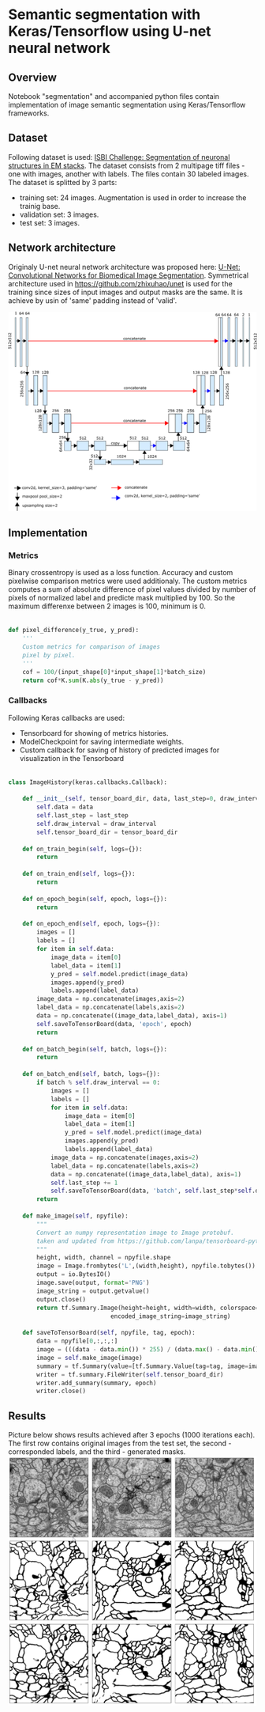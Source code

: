 # Semantic segmentation with Keras/Tensorflow using U-net neural network

## Overview
Notebook "segmentation" and accompanied python files contain implementation of image semantic segmentation using Keras/Tensorflow frameworks. 

## Dataset
Following dataset is used: [ISBI Challenge: Segmentation of neuronal structures in EM stacks](http://brainiac2.mit.edu/isbi_challenge/home). The dataset consists from 2 multipage tiff files - one with images, another with labels. The files contain 30 labeled images. The dataset is splitted by 3 parts:
- training set: 24 images. Augmentation is used in order to increase the trainig base.
- validation set: 3 images.
- test set: 3 images.

## Network architecture
Originaly U-net neural network architecture was proposed here: [U-Net: Convolutional Networks for Biomedical
Image Segmentation](https://arxiv.org/pdf/1505.04597.pdf). Symmetrical architecture used in https://github.com/zhixuhao/unet is used for the training since sizes of input images and output masks are the same. It is achieve by usin of 'same' padding instead of 'valid'.

![](unet.png)

## Implementation
### Metrics
Binary crossentropy is used as a loss function. Accuracy and custom pixelwise comparison metrics were used additionaly. The custom metrics computes a sum of absolute difference of pixel values divided by number of pixels of normalized label and predicte mask multiplied by 100. So the maximum differenxe between 2 images is 100, minimum is 0.

```python

def pixel_difference(y_true, y_pred):
    '''
    Custom metrics for comparison of images
    pixel by pixel. 
    '''
    cof = 100/(input_shape[0]*input_shape[1]*batch_size)
    return cof*K.sum(K.abs(y_true - y_pred))

```

### Callbacks
Following Keras callbacks are used:
- Tensorboard for showing of metrics histories.
- ModelCheckpoint for saving intermediate weights.
- Custom callback for saving of history of predicted images for visualization in the Tensorboard

```python

class ImageHistory(keras.callbacks.Callback):
    
    def __init__(self, tensor_board_dir, data, last_step=0, draw_interval=100):
        self.data = data
        self.last_step = last_step
        self.draw_interval = draw_interval
        self.tensor_board_dir = tensor_board_dir
        
    def on_train_begin(self, logs={}):
        return

    def on_train_end(self, logs={}):
        return

    def on_epoch_begin(self, epoch, logs={}):
        return

    def on_epoch_end(self, epoch, logs={}):
        images = []
        labels = []
        for item in self.data:
            image_data = item[0]
            label_data = item[1]
            y_pred = self.model.predict(image_data)
            images.append(y_pred)
            labels.append(label_data)
        image_data = np.concatenate(images,axis=2)
        label_data = np.concatenate(labels,axis=2)
        data = np.concatenate((image_data,label_data), axis=1)
        self.saveToTensorBoard(data, 'epoch', epoch)
        return

    def on_batch_begin(self, batch, logs={}):
        return

    def on_batch_end(self, batch, logs={}):
        if batch % self.draw_interval == 0:
            images = []
            labels = []
            for item in self.data:
                image_data = item[0]
                label_data = item[1]
                y_pred = self.model.predict(image_data)
                images.append(y_pred)
                labels.append(label_data)
            image_data = np.concatenate(images,axis=2)
            label_data = np.concatenate(labels,axis=2)
            data = np.concatenate((image_data,label_data), axis=1)
            self.last_step += 1
            self.saveToTensorBoard(data, 'batch', self.last_step*self.draw_interval)
        return
    
    def make_image(self, npyfile):
        """
        Convert an numpy representation image to Image protobuf.
        taken and updated from https://github.com/lanpa/tensorboard-pytorch/
        """
        height, width, channel = npyfile.shape
        image = Image.frombytes('L',(width,height), npyfile.tobytes())
        output = io.BytesIO()
        image.save(output, format='PNG')
        image_string = output.getvalue()
        output.close()
        return tf.Summary.Image(height=height, width=width, colorspace=channel,
                             encoded_image_string=image_string)
    
    def saveToTensorBoard(self, npyfile, tag, epoch):
        data = npyfile[0,:,:,:]
        image = (((data - data.min()) * 255) / (data.max() - data.min())).astype(np.uint8)
        image = self.make_image(image)
        summary = tf.Summary(value=[tf.Summary.Value(tag=tag, image=image)])
        writer = tf.summary.FileWriter(self.tensor_board_dir)
        writer.add_summary(summary, epoch)
        writer.close()        
```

## Results
Picture below shows results achieved after 3 epochs (1000 iterations each). The first row contains original images from the test set, the second - corresponded labels, and the third - generated masks.
![](u-net.png)
